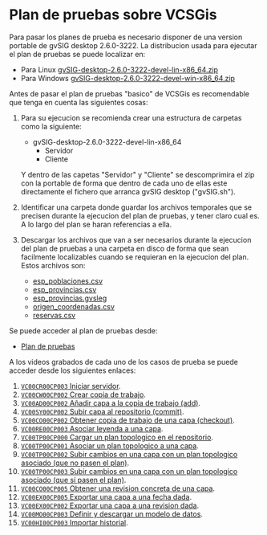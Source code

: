 # Plan de pruebas sobre VCSGis

Para pasar los planes de prueba es necesario disponer de una version portable de gvSIG desktop 2.6.0-3222.
La distribucion usada para ejecutar el plan de pruebas se puede localizar en:
* Para Linux [gvSIG-desktop-2.6.0-3222-devel-lin-x86_64.zip](dist/gvSIG-desktop-2.6.0-3222-devel-lin-x86_64.zip)
* Para Windows [gvSIG-desktop-2.6.0-3222-devel-win-x86_64.zip](dist/gvSIG-desktop-2.6.0-3222-devel-win-x86_64.zip)

Antes de pasar el plan de pruebas "basico" de VCSGis es recomendable que tenga en cuenta las siguientes cosas:
1. Para su ejecucion se recomienda crear una estructura de carpetas como la siguiente:
   * gvSIG-desktop-2.6.0-3222-devel-lin-x86_64
     * Servidor
     * Cliente 

   Y dentro de las capetas "Servidor" y "Cliente" se descomprimira el zip con la portable de forma que dentro
   de cada uno de ellas este directamente el fichero que arranca gvSIG desktop ("gvSIG.sh").

2. Identificar una carpeta donde guardar los archivos temporales que se precisen 
   durante la ejecucion del plan de pruebas, y tener claro cual es. A lo largo del plan se
   haran referencias a ella.

3. Descargar los archivos que van a ser necesarios durante la ejecucion del plan de pruebas
   a una carpeta en disco de forma que sean facilmente localizables cuando se requieran
   en la ejecucion del plan. Estos archivos son:
   * [esp_poblaciones.csv](casos/VC00/data/esp_poblaciones.csv)
   * [esp_provincias.csv](casos/VC00/data/esp_provincias.csv)
   * [esp_provincias.gvsleg](casos/VC00/data/esp_provincias.gvsleg)
   * [origen_coordenadas.csv](casos/VC00/data/origen_coordenadas.csv)
   * [reservas.csv](casos/VC00/data/reservas.csv)

Se puede acceder al plan de pruebas desde:

* [Plan de pruebas](casos/VC00/plans/planVC00PLAN003.md)

A los videos grabados de cada uno de los casos de prueba se puede acceder desde los siguientes enlaces:
1. [```VC00CR00CP003``` Iniciar servidor](videos/VC00CR00CP003.mp4).
1. [```VC00CW00CP002``` Crear copia de trabajo](videos/VC00CW00CP002.mp4).
1. [```VC00AD00CP002``` Añadir capa a la copia de trabajo (add)](videos/VC00AD00CP002.mp4).
1. [```VC00SY00CP002``` Subir capa al repositorio (commit)](videos/VC00SY00CP002.mp4).
1. [```VC00CO00CP002``` Obtener copia de trabajo de una capa (checkout)](videos/VC00CO00CP002.mp4).
1. [```VC00RE00CP003``` Asociar leyenda a una capa](videos/VC00RE00CP003.mp4).
1. [```VC00TP00CP000``` Cargar un plan topologico en el repositorio](videos/VC00TP00CP000.mp4).
1. [```VC00TP00CP001``` Asociar un plan topologico a una capa](videos/VC00TP00CP001.mp4).
1. [```VC00TP00CP002``` Subir cambios en una capa con un plan topologico asociado (que no pasen el plan)](videos/VC00TP00CP002.mp4).
1. [```VC00TP00CP003``` Subir cambios en una capa con un plan topologico asociado (que sí pasen el plan)](videos/VC00TP00CP003.mp4).
1. [```VC00CO00CP005``` Obtener una revision concreta de una capa](videos/VC00CO00CP005.mp4).
1. [```VC00EX00CP005``` Exportar una capa a una fecha dada](videos/VC00EX00CP005.mp4).
1. [```VC00EX00CP002``` Exportar una capa a una revision dada](videos/VC00EX00CP002.mp4).
1. [```VC00MO00CP003``` Definir y descargar un modelo de datos](videos/VC00MO00CP003.mp4).
1. [```VC00HI00CP003``` Importar historial](videos/VC00HI00CP003.mp4).

